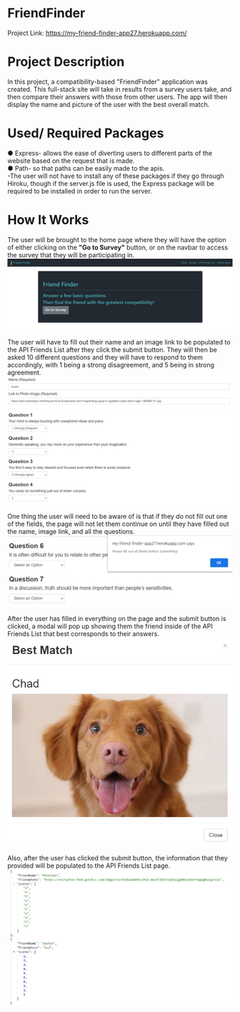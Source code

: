 # FriendFinder

Project Link: https://my-friend-finder-app27.herokuapp.com/

# Project Description

In this project, a compatibility-based "FriendFinder" application was created. This full-stack site will take in results from a survey users take, and then compare their answers with those from other users. The app will then display the name and picture of the user with the best overall match.

# Used/ Required Packages
● Express- allows the ease of diverting users to different parts of the website based on the request that is made.<br>
● Path- so that paths can be easily made to the apis.<br>
    -The user will not have to install any of these packages if they go through Hiroku, though if the server.js file is used, the Express package will be required to be installed in order to run the server.

# How It Works

The user will be brought to the home page where they will have the option of either clicking on the <b>"Go to Survey"</b> button, or on the navbar to access the survey that they will be participating in. <br>
![](FF_SS/homepage.png) <br>

The user will have to fill out their name and an image link to be populated to the API Friends List after they click the submit button. They will then be asked 10 different questions and they will have to respond to them accordingly, with 1 being a strong disagreement, and 5 being in strong agreement. <br>
![](FF_SS/survey.png) <br>

One thing the user will need to be aware of is that if they do not fill out one of the fields, the page will not let them continue on until they have filled out the name, image link, and all the questions. <br>
![](FF_SS/allfields.png) <br>

After the user has filled in everything on the page and the submit button is clicked, a modal will pop up showing them the friend inside of the API Friends List that best corresponds to their answers. <br>
![](FF_SS/bestmodalpopup.png) <br>

Also, after the user has clicked the submit button, the information that they provided will be populated to the API Friends List page. <br>
![](FF_SS/jsonFriendlist.png) <br>

